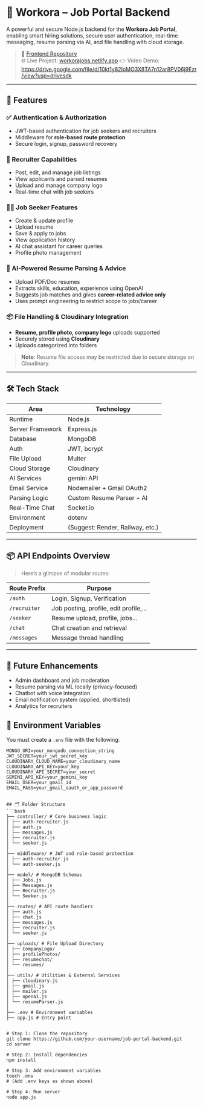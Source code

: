 # 🧠 Workora – Job Portal Backend

A powerful and secure Node.js backend for the **Workora Job Portal**, enabling smart hiring solutions, secure user authentication, real-time messaging, resume parsing via AI, and file handling with cloud storage.

> 🔗 [Frontend Repository](https://github.com/khushig159/jobportalfrontend)  
> 🌐 Live Project: [workorajobs.netlify.app](https://workorajobs.netlify.app/)
> 👉 Video Demo: https://drive.google.com/file/d/10kt1y82IoMO3X8TA7n12ar8PV06j9Ezr/view?usp=drivesdk

---

## 🚀 Features

### ✅ Authentication & Authorization
- JWT-based authentication for job seekers and recruiters
- Middleware for **role-based route protection**
- Secure login, signup, password recovery

### 💼 Recruiter Capabilities
- Post, edit, and manage job listings
- View applicants and parsed resumes
- Upload and manage company logo
- Real-time chat with job seekers

### 👨‍💻 Job Seeker Features
- Create & update profile
- Upload resume
- Save & apply to jobs
- View application history
- AI chat assistant for career queries
- Profile photo management

### 🤖 AI-Powered Resume Parsing & Advice
- Upload PDF/Doc resumes
- Extracts skills, education, experience using OpenAI
- Suggests job matches and gives **career-related advice only**
- Uses prompt engineering to restrict scope to jobs/career

### 📦 File Handling & Cloudinary Integration
- **Resume, profile photo, company logo** uploads supported
- Securely stored using **Cloudinary**
- Uploads categorized into folders

> **Note**: Resume file access may be restricted due to secure storage on Cloudinary.

---

## 🛠️ Tech Stack

| Area               | Technology                    |
|--------------------|-------------------------------|
| Runtime            | Node.js                       |
| Server Framework   | Express.js                    |
| Database           | MongoDB                       |
| Auth               | JWT, bcrypt                   |
| File Upload        | Multer                        |
| Cloud Storage      | Cloudinary                    |
| AI Services        | gemini API                    |
| Email Service      | Nodemailer + Gmail OAuth2     |
| Parsing Logic      | Custom Resume Parser + AI     |
| Real-Time Chat     | Socket.io                     |
| Environment        | dotenv                        |
| Deployment         | (Suggest: Render, Railway, etc.) |

---

## 📦 API Endpoints Overview

> Here’s a glimpse of modular routes:

| Route Prefix        | Purpose                            |
|---------------------|-------------------------------------|
| `/auth`             | Login, Signup, Verification         |
| `/recruiter`        | Job posting, profile, edit profile,...        |
| `/seeker`           | Resume upload, profile, jobs...       |
| `/chat`             | Chat creation and retrieval         |
| `/messages`         | Message thread handling             |

---

## 🚀 Future Enhancements
- Admin dashboard and job moderation
- Resume parsing via ML locally (privacy-focused)
- Chatbot with voice integration
- Email notification system (applied, shortlisted)
- Analytics for recruiters

## 🔐 Environment Variables

You must create a `.env` file with the following:

```env
MONGO_URI=your_mongodb_connection_string
JWT_SECRET=your_jwt_secret_key
CLOUDINARY_CLOUD_NAME=your_cloudinary_name
CLOUDINARY_API_KEY=your_key
CLOUDINARY_API_SECRET=your_secret
GEMINI_API_KEY=your_gemini_key
EMAIL_USER=your_gmail_id
EMAIL_PASS=your_gmail_oauth_or_app_password


## 🗂️ Folder Structure
```bash
├── controller/ # Core business logic
│ ├── auth-recruiter.js
│ ├── auth.js
│ ├── messages.js
│ ├── recruiter.js
│ └── seeker.js
│
├── middleware/ # JWT and role-based protection
│ ├── auth-recruiter.js
│ └── auth-seeker.js
│
├── model/ # MongoDB Schemas
│ ├── Jobs.js
│ ├── Messages.js
│ ├── Recruiter.js
│ └── Seeker.js
│
├── routes/ # API route handlers
│ ├── auth.js
│ ├── chat.js
│ ├── messages.js
│ ├── recruiter.js
│ └── seeker.js
│
├── uploads/ # File Upload Directory
│ ├── CompanyLogo/
│ ├── profilePhotos/
│ ├── resumechat/
│ └── resumes/
│
├── utils/ # Utilities & External Services
│ ├── cloudinary.js
│ ├── gmail.js
│ ├── mailer.js
│ ├── openai.js
│ └── resumeParser.js
│
├── .env # Environment variables
├── app.js # Entry point


# Step 1: Clone the repository
git clone https://github.com/your-username/job-portal-backend.git
cd server

# Step 2: Install dependencies
npm install

# Step 3: Add environment variables
touch .env
# (Add .env keys as shown above)

# Step 4: Run server
node app.js
